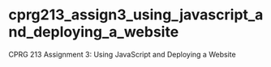 # cprg213_assign3_using_javascript_and_deploying_a_website
 CPRG 213 Assignment 3: Using JavaScript and Deploying a Website
